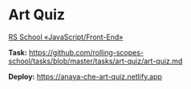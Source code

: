 # Art Quiz
[RS School «JavaScript/Front-End»](https://rs.school/js/)

**Task:** https://github.com/rolling-scopes-school/tasks/blob/master/tasks/art-quiz/art-quiz.md

**Deploy:** https://anaya-che-art-quiz.netlify.app
